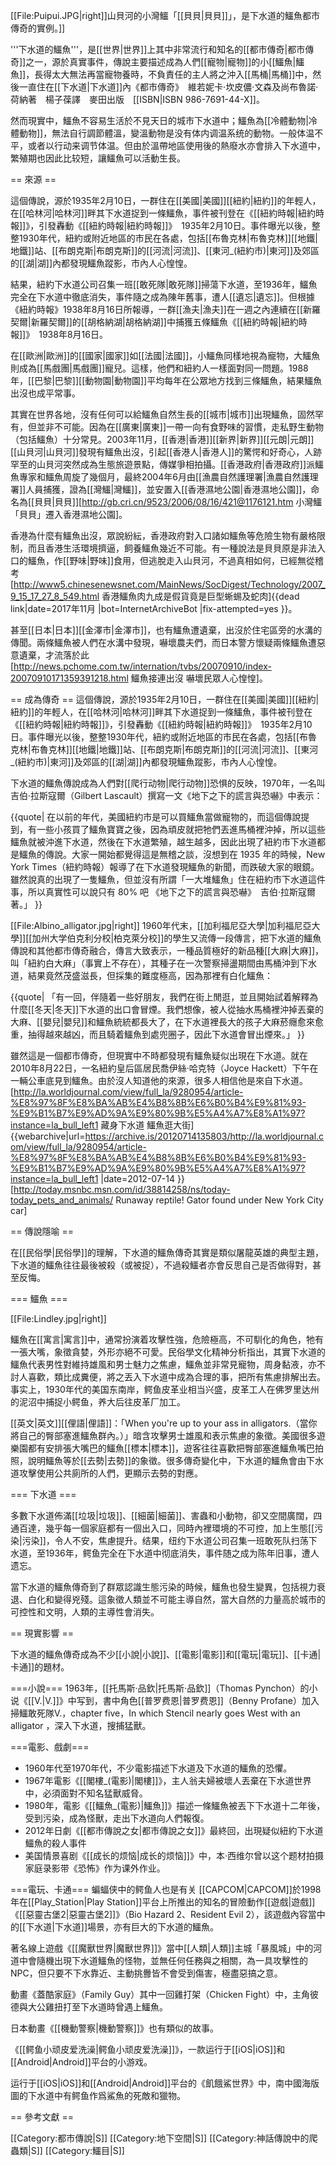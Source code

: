 
[[File:Puipui.JPG|right]]山貝河的小灣鱷「[[貝貝|貝貝]]」，是下水道的鱷魚都市傳奇的實例。]]

'''下水道的鱷魚'''，是[[世界|世界]]上其中非常流行和知名的[[都市傳奇|都市傳奇]]之一，源於真實事件，傳說主要描述成為人們[[寵物|寵物]]的小[[鱷魚|鱷魚]]，長得太大無法再當寵物養時，不負責任的主人將之沖入[[馬桶|馬桶]]中，然後一直住在[[下水道|下水道]]內<ref name="都市傳奇">《都市傳奇》　維若妮卡·坎皮儂·文森及尚布魯諾·荷納著　楊子葆譯　麥田出版　[[ISBN|ISBN 986-7691-44-X]]</ref>。

然而現實中，鱷魚不容易生活於不見天日的城市下水道中；鱷魚為[[冷體動物|冷體動物]]，無法自行調節體溫，變溫動物是没有体内调温系统的動物。一般体温不平，或者以行动来调节体温。但由於溫帶地區使用後的熱廢水亦會排入下水道中，繁殖期也因此比较短，讓鱷魚可以活動生長。

== 來源 ==

這個傳說，源於1935年2月10日，一群住在[[美國|美國]][[紐約|紐約]]的年輕人，在[[哈林河|哈林河]]畔其下水道捉到一條鱷魚，事件被刊登在《[[紐約時報|紐約時報]]》，引發轟動<ref>《[[紐約時報|紐約時報]]》　1935年2月10日</ref>。事件曝光以後，整整1930年代，紐約或附近地區的市民在各處，包括[[布魯克林|布魯克林]][[地鐵|地鐵]]站、[[布朗克斯|布朗克斯]]的[[河流|河流]]、[[東河_(紐約市)|東河]]及郊區的[[湖|湖]]內都發現鱷魚蹤影，市內人心惶惶<ref name="都市傳奇"/>。

結果，紐約下水道公司召集一班[[敢死隊|敢死隊]]掃蕩下水道，至1936年，鱷魚完全在下水道中徹底消失，事件隨之成為陳年舊事，遭人[[遺忘|遺忘]]。但根據《紐約時報》1938年8月16日所報導，一群[[漁夫|漁夫]]在一週之內連續在[[新羅契爾|新羅契爾]]的[[胡格納湖|胡格納湖]]中捕獲五條鱷魚<ref>《[[紐約時報|紐約時報]]》　1938年8月16日</ref>。

在[[歐洲|歐洲]]的[[國家|國家]]如[[法國|法國]]，小鱷魚同樣地視為寵物，大鱷魚則成為[[馬戲團|馬戲團]]寵兒。這樣，他們和紐約人一樣面對同一問題。1988年，[[巴黎|巴黎]][[動物園|動物園]]平均每年在公眾地方找到三條鱷魚，結果鱷魚出沒也成平常事<ref name="都市傳奇"/>。

其實在世界各地，沒有任何可以給鱷魚自然生長的[[城市|城市]]出現鱷魚，固然罕有，但並非不可能。因為在[[廣東|廣東]]一帶一向有食野味的習慣，走私野生動物（包括鱷魚）十分常見。2003年11月，[[香港|香港]][[新界|新界]][[元朗|元朗]][[山貝河|山貝河]]發現有鱷魚出沒，引起[[香港人|香港人]]的驚愕和好奇心，人跡罕至的山貝河突然成為生態旅遊景點，傳媒爭相拍攝。[[香港政府|香港政府]]派鱷魚專家和鱷魚周旋了幾個月，最終2004年6月由[[漁農自然護理署|漁農自然護理署]]人員捕獲，證為[[灣鱷|灣鱷]]，並安置入[[香港濕地公園|香港濕地公園]]，命名為[[貝貝|貝貝]]<ref>[http://gb.cri.cn/9523/2006/08/16/421@1176121.htm 小灣鱷「貝貝」遷入香港濕地公園]</ref>。

香港為什麼有鱷魚出沒，眾說紛紜，香港政府對入口諸如鱷魚等危險生物有嚴格限制，而且香港生活環境擠逼，飼養鱷魚幾近不可能。有一種說法是貝貝原是非法入口的鱷魚，作[[野味|野味]]食用，但逃脫走入山貝河，不過真相如何，已經無從稽考<ref>[http://www5.chinesenewsnet.com/MainNews/SocDigest/Technology/2007_9_15_17_27_8_549.html 香港鱷魚肉九成是假貨竟是巨型蜥蜴及蛇肉]{{dead link|date=2017年11月 |bot=InternetArchiveBot |fix-attempted=yes }}</ref>。

甚至[[日本|日本]][[金澤市|金澤市]]，也有鱷魚遭遺棄，出沒於住宅區旁的水溝的傳聞。兩條鱷魚被人們在水溝中發現，嚇壞農夫們，而日本警方懷疑兩條鱷魚遭惡意遺棄，才流落於此<ref>[http://news.pchome.com.tw/internation/tvbs/20070910/index-20070910171359391218.html 鱷魚接連出沒 嚇壞民眾人心惶惶]</ref>。

== 成為傳奇 ==
這個傳說，源於1935年2月10日，一群住在[[美國|美國]][[紐約|紐約]]的年輕人，在[[哈林河|哈林河]]畔其下水道捉到一條鱷魚，事件被刊登在《[[紐約時報|紐約時報]]》，引發轟動<ref>《[[紐約時報|紐約時報]]》　1935年2月10日</ref>。事件曝光以後，整整1930年代，紐約或附近地區的市民在各處，包括[[布魯克林|布魯克林]][[地鐵|地鐵]]站、[[布朗克斯|布朗克斯]]的[[河流|河流]]、[[東河_(紐約市)|東河]]及郊區的[[湖|湖]]內都發現鱷魚蹤影，市內人心惶惶<ref name="都市傳奇"/>。

下水道的鱷魚傳說成為人們對[[爬行动物|爬行动物]]恐惧的反映，1970年，一名叫吉伯·拉斯寇爾（Gilbert Lascault）撰寫一文《地下之下的謊言與恐嚇》中表示：

{{quote|
在以前的年代，美國紐約市是可以買鱷魚當做寵物的，而這個傳說提到，有一些小孩買了鱷魚寶寶之後，因為頑皮就把牠們丟進馬桶裡沖掉，所以這些鱷魚就被沖進下水道，然後在下水道繁殖，越生越多，因此出現了紐約市下水道都是鱷魚的傳說。大家一開始都覺得這是無稽之談，沒想到在 1935 年的時候，New York Times（紐約時報）報導了在下水道發現鱷魚的新聞，而跌破大家的眼鏡。雖然說真的出現了一隻鱷魚，但並沒有所謂「一大堆鱷魚」住在紐約市下水道這件事，所以真實性可以說只有 80% 吧 <ref>《地下之下的謊言與恐嚇》　吉伯·拉斯寇爾著</ref>。」
}}

[[File:Albino_alligator.jpg|right]]
1960年代末，[[加利福尼亞大學|加利福尼亞大學]][[加州大学伯克利分校|柏克萊分校]]的學生又流傳一段傳言，把下水道的鱷魚傳說和其他都市傳奇融合，傳言大致表示，一種品質極好的新品種[[大麻|大麻]]，叫「紐約白大麻」（事實上不存在），其種子在一次警察掃盪期間由馬桶沖到下水道，結果竟然茂盛滋長，但採集的難度極高，因為那裡有白化鱷魚<ref name="都市傳奇"/>：

{{quote|
「有一回，伴隨着一些好朋友，我們在街上閒逛，並且開始試着解釋為什麼[[冬天|冬天]]下水道的出口會冒煙。我們想像，被人從抽水馬桶裡沖掉丟棄的大麻、[[嬰兒|嬰兒]]和鱷魚統統都長大了，在下水道裡長大的孩子大麻菸癮愈來愈重，抽得越來越凶，而且騎着鱷魚到處兜圈子，因此下水道會冒出煙來<ref name="都市傳奇"/>。」
}}


雖然這是一個都市傳奇，但現實中不時都發現有鱷魚疑似出現在下水道。就在2010年8月22日，一名紐約皇后區居民喬伊絲·哈克特（Joyce Hackett）下午在一輛公車底見到鱷魚。由於沒人知道他的來源，很多人相信他是來自下水道。<ref>[http://la.worldjournal.com/view/full_la/9280954/article-%E8%97%8F%E8%BA%AB%E4%B8%8B%E6%B0%B4%E9%81%93-%E9%B1%B7%E9%AD%9A%E9%80%9B%E5%A4%A7%E8%A1%97?instance=la_bull_left1 藏身下水道 鱷魚逛大街] {{webarchive|url=https://archive.is/20120714135803/http://la.worldjournal.com/view/full_la/9280954/article-%E8%97%8F%E8%BA%AB%E4%B8%8B%E6%B0%B4%E9%81%93-%E9%B1%B7%E9%AD%9A%E9%80%9B%E5%A4%A7%E8%A1%97?instance=la_bull_left1 |date=2012-07-14 }}</ref><ref>[http://today.msnbc.msn.com/id/38814258/ns/today-today_pets_and_animals/ Runaway  reptile! Gator found under New York City car]</ref>

== 傳說隱喻 ==

在[[民俗學|民俗學]]的理解，下水道的鱷魚傳奇其實是類似屠龍英雄的典型主題，下水道的鱷魚往往最後被殺（或被捉），不過殺鱷者亦會反思自己是否做得對，甚至反悔<ref name="都市傳奇"/>。

=== 鱷魚 ===

[[File:Lindley.jpg|right]]

鱷魚在[[寓言|寓言]]中，通常扮演着攻擊性強，危險極高，不可馴化的角色，牠有一張大嘴，象徵貪婪，外形亦絕不可愛。民俗學文化精神分析指出，其實下水道的鱷魚代表男性對維持雄風和男士魅力之焦慮，鱷魚並非常見寵物，周身黏液，亦不討人喜歡，類比成糞便，將之丟入下水道中成為合理的事，把所有焦慮排解出去<ref name="都市傳奇"/>。事实上，1930年代的美国东南岸，鳄鱼皮革业相当兴盛，皮革工人在佛罗里达州的泥沼中捕捉小鳄鱼，养大后往皮革厂加工。

[[英文|英文]][[俚語|俚語]]：「When you're up to your ass in alligators.（當你將自己的臀部塞進鱷魚群內。）」暗含攻擊男士雄風和表示焦慮的象徵。美國很多遊樂園都有安排張大嘴巴的鱷魚[[標本|標本]]，遊客往往喜歡把臀部塞進鱷魚嘴巴拍照，說明鱷魚等於[[去勢|去勢]]的象徵。很多傳奇變化中，下水道的鱷魚會由下水道攻擊使用公共廁所的人們，更顯示去勢的對應<ref name="都市傳奇"/>。

=== 下水道 ===

多數下水道佈滿[[垃圾|垃圾]]、[[細菌|細菌]]、害蟲和小動物，卻又空間廣闊，四通百達，幾乎每一個家庭都有一個出入口，同時內裡環境的不可控，加上生態[[污染|污染]]，令人不安，焦慮提升<ref name="都市傳奇"/>。结果，纽约下水道公司召集一班敢死队扫荡下水道，至1936年，鳄鱼完全在下水道中彻底消失，事件随之成为陈年旧事，遭人遗忘。 

當下水道的鱷魚傳奇到了群眾認識生態污染的時候，鱷魚也發生變異，包括視力衰退、白化和變得兇殘。這象徵人類並不可能主導自然，當大自然的力量高於城市的可控性和文明，人類的主導性會消失<ref name="都市傳奇"/>。

== 現實影響 ==

下水道的鱷魚傳奇成為不少[[小說|小說]]、[[電影|電影]]和[[電玩|電玩]]、[[卡通|卡通]]的題材。

===小說===
1963年，[[托馬斯·品欽|托馬斯·品欽]]（Thomas Pynchon）的小说《[[V.|V.]]》中写到，書中角色[[普罗费恩|普罗费恩]]（Benny Profane）加入掃鱷敢死隊<ref>V.，chapter five，In which Stencil nearly goes West with an alligator</ref>
，深入下水道，搜捕猛獸<ref name="都市傳奇"/>。

===電影、戲劇===
* 1960年代至1970年代，不少電影描述下水道及下水道的鱷魚的恐懼。
* 1967年電影《[[閣樓_(電影)|閣樓]]》，主人翁夫婦被壞人丟棄在下水道世界中，必須面對不知名猛獸威脅。
* 1980年，電影《[[鱷魚_(電影)|鱷魚]]》描述一條鱷魚被丟下下水道十二年後，受到污染，成為怪獸，走出下水道向人們報復<ref name="都市傳奇"/>。
* 2012年日劇《[[都市傳說之女|都市傳說之女]]》最終回，出現疑似紐約下水道鱷魚的殺人事件
* 美国情景喜剧《[[成长的烦恼|成长的烦恼]]》中，本·西维尔曾以这个题材拍摄家庭录影带《恐怖》作为课外作业。

===電玩、卡通===
蝙蝠侠中的鳄鱼人也是有关
[[CAPCOM|CAPCOM]]於1998年在[[Play_Station|Play Station]]平台上所推出的知名的冒險動作[[遊戲|遊戲]]《[[惡靈古堡2|惡靈古堡2]]》（Bio Hazard 2、Resident Evil 2），該遊戲內容當中的[[下水道|下水道]]場景，亦有巨大的下水道的鱷魚。

著名線上遊戲《[[魔獸世界|魔獸世界]]》當中[[人類|人類]]主城「暴風城」中的河道中會隨機出現下水道鱷魚的怪物，並無任何任務與之相關，為一具攻擊性的NPC，但只要不下水靠近、主動挑釁皆不會受到傷害，極盡惡搞之意。

動畫《蓋酷家庭》（Family Guy）其中一回雞打架（Chicken Fight）中，主角彼德與大公雞扭打至下水道時曾遇上鱷魚。

日本動畫《[[機動警察|機動警察]]》也有類似的故事。

《[[鳄鱼小顽皮爱洗澡|鳄鱼小顽皮爱洗澡]]》，一款运行于[[iOS|iOS]]和[[Android|Android]]平台的小游戏。

运行于[[iOS|iOS]]和[[Android|Android]]平台的《飢餓鯊世界》中，南中國海版圖的下水道中有鳄鱼作爲鯊魚的死敵和獵物。

== 參考文獻 ==

<div class="references-small">
<references />
</div>

[[Category:都市傳說|S]]
[[Category:地下空間|S]]
[[Category:神話傳說中的爬蟲類|S]]
[[Category:鱷目|S]]